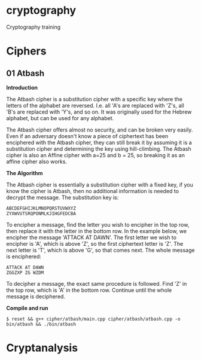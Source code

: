 # cryptography
Cryptography training

# Ciphers

## 01 Atbash
**Introduction**

The Atbash cipher is a substitution cipher with a specific key where the letters of the alphabet are reversed. I.e. all 'A's are replaced with 'Z's, all 'B's are replaced with 'Y's, and so on. It was originally used for the Hebrew alphabet, but can be used for any alphabet.

The Atbash cipher offers almost no security, and can be broken very easily. Even if an adversary doesn't know a piece of ciphertext has been enciphered with the Atbash cipher, they can still break it by assuming it is a substitution cipher and determining the key using hill-climbing. The Atbash cipher is also an Affine cipher with a=25 and b = 25, so breaking it as an affine cipher also works.

**The Algorithm**

The Atbash cipher is essentially a substitution cipher with a fixed key, if you know the cipher is Atbash, then no additional information is needed to decrypt the message.
The substitution key is:
```
ABCDEFGHIJKLMNOPQRSTUVWXYZ
ZYXWVUTSRQPONMLKJIHGFEDCBA
```
To encipher a message, find the letter you wish to encipher in the top row, then replace it with the letter in the bottom row. In the example below, we encipher the message 'ATTACK AT DAWN'. The first letter we wish to encipher is 'A', which is above 'Z', so the first ciphertext letter is 'Z'. The next letter is 'T', which is above 'G', so that comes next. The whole message is enciphered:
```
ATTACK AT DAWN
ZGGZXP ZG WZDM
```
To decipher a message, the exact same procedure is followed. Find 'Z' in the top row, which is 'A' in the bottom row. Continue until the whole message is deciphered.

**Compile and run**
```
$ reset && g++ cipher/atbash/main.cpp cipher/atbash/atbash.cpp -o bin/atbash && ./bin/atbash
```
# Cryptanalysis
